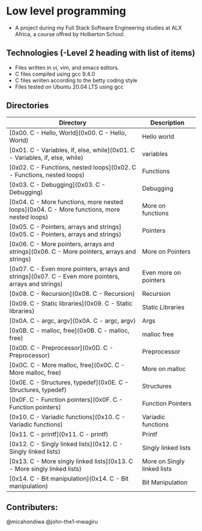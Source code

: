 # Low level programming

- A project during my Full Stack Software Engineering studies at ALX Africa, a course offred by Holberton School.

## Technologies (-Level 2 heading with list of items)
- Files written in vi, vim, and emacs editors. 
- C files compiled using gcc 9.4.0
- C files wriiten according to the betty coding style 
- Files tested on Ubuntu 20.04 LTS using gcc

## Directories 

| Directory  | Description |
| ---  | --- |
|[0x00. C - Hello, World](0x00. C - Hello, World)|Hello world|
|[0x01. C - Variables, if, else, while](0x01. C - Variables, if, else, while)|variables|
|[0x02. C - Functions, nested loops](0x02. C - Functions, nested loops)|Functions|
|[0x03. C - Debugging](0x03. C - Debugging)|Debugging|
|[0x04. C - More functions, more nested loops](0x04. C - More functions, more nested loops)|More on functions|
|[0x05. C - Pointers, arrays and strings](0x05. C - Pointers, arrays and strings)|Pointers|
|[0x06. C - More pointers, arrays and strings](0x06. C - More pointers, arrays and strings)|More on Pointers|
|[0x07. C - Even more pointers, arrays and strings](0x07. C - Even more pointers, arrays and strings)|Even more on pointers|
|[0x08. C - Recursion](0x08. C - Recursion)|Recursion|
|[0x09. C - Static libraries](0x09. C - Static libraries)|Static Libraries|
|[0x0A. C - argc, argv](0x0A. C - argc, argv)|Args|
|[0x0B. C - malloc, free](0x0B. C - malloc, free)|malloc free|
|[0x0D. C - Preprocessor](0x0D. C - Preprocessor)|Preprocessor|
|[0x0C. C - More malloc, free](0x0C. C - More malloc, free)|More on malloc|
|[0x0E. C - Structures, typedef](0x0E. C - Structures, typedef)|Structures|
|[0x0F. C - Function pointers](0x0F. C - Function pointers)|Function Pointers|
|[0x10. C - Variadic functions](0x10. C - Variadic functions)|Variadic functions|
|[0x11. C - printf](0x11. C - printf)|Printf|
|[0x12. C - Singly linked lists](0x12. C - Singly linked lists)|Singly linked lists|
|[0x13. C - More singly linked lists](0x13. C - More singly linked lists)|More on Singly linked lists|
|[0x14. C - Bit manipulation](0x14. C - Bit manipulation)|Bit Manipulation|


## Contributers:

@micahondiwa
@john-the1-mwagiru






